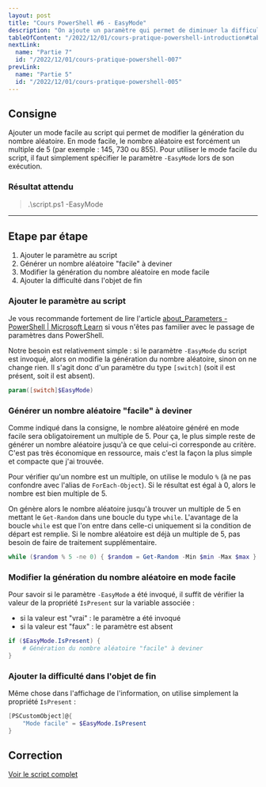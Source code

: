 ```yaml
---
layout: post
title: "Cours PowerShell #6 - EasyMode"
description: "On ajoute un paramètre qui permet de diminuer la difficulté du jeu en faisant en sorte que le nombre aléatoire soit toujours un mutliple de 5"
tableOfContent: "/2022/12/01/cours-pratique-powershell-introduction#table-des-matières"
nextLink:
  name: "Partie 7"
  id: "/2022/12/01/cours-pratique-powershell-007"
prevLink:
  name: "Partie 5"
  id: "/2022/12/01/cours-pratique-powershell-005"
---
```


## Consigne

Ajouter un mode facile au script qui permet de modifier la génération du nombre aléatoire. En mode facile, le nombre aléatoire est forcément un multiple de 5 (par exemple : 145, 730 ou 855). Pour utiliser le mode facile du script, il faut simplement spécifier le paramètre `-EasyMode` lors de son exécution.

### Résultat attendu

> .\script.ps1 -EasyMode

---

## Etape par étape

1. Ajouter le paramètre au script
2. Générer un nombre aléatoire "facile" à deviner
3. Modifier la génération du nombre aléatoire en mode facile
4. Ajouter la difficulté dans l'objet de fin

### Ajouter le paramètre au script

Je vous recommande fortement de lire l'article [about_Parameters - PowerShell \| Microsoft Learn](https://learn.microsoft.com/en-us/powershell/module/microsoft.powershell.core/about/about_parameters) si vous n'êtes pas familier avec le passage de paramètres dans PowerShell. 

Notre besoin est relativement simple : si le paramètre `-EasyMode` du script est invoqué, alors on modifie la génération du nombre aléatoire, sinon on ne change rien. Il s'agit donc d'un paramètre du type `[switch]` (soit il est présent, soit il est absent).

~~~powershell
param([switch]$EasyMode)
~~~

### Générer un nombre aléatoire "facile" à deviner

Comme indiqué dans la consigne, le nombre aléatoire généré en mode facile sera obligatoirement un multiple de 5. Pour ça, le plus simple reste de générer un nombre aléatoire jusqu'à ce que celui-ci corresponde au critère. C'est pas très économique en ressource, mais c'est la façon la plus simple et compacte que j'ai trouvée.

Pour vérifier qu'un nombre est un multiple, on utilise le modulo `%` (à ne pas confondre avec l'alias de `ForEach-Object`). Si le résultat est égal à 0, alors le nombre est bien multiple de 5.

On génère alors le nombre aléatoire jusqu'à trouver un multiple de 5 en mettant le `Get-Random` dans une boucle du type `while`. L'avantage de la boucle `while` est que l'on entre dans celle-ci uniquement si la condition de départ est remplie. Si le nombre aléatoire est déjà un multiple de 5, pas besoin de faire de traitement supplémentaire.

~~~powershell
while ($random % 5 -ne 0) { $random = Get-Random -Min $min -Max $max }
~~~

### Modifier la génération du nombre aléatoire en mode facile

Pour savoir si le paramètre `-EasyMode` a été invoqué, il suffit de vérifier la valeur de la propriété `IsPresent` sur la variable associée :

- si la valeur est "vrai" : le paramètre a été invoqué
- si la valeur est "faux" : le paramètre est absent

~~~powershell
if ($EasyMode.IsPresent) {
    # Génération du nombre aléatoire "facile" à deviner
}
~~~

### Ajouter la difficulté dans l'objet de fin

Même chose dans l'affichage de l'information, on utilise simplement la propriété `IsPresent` :

~~~powershell
[PSCustomObject]@{
    "Mode facile" = $EasyMode.IsPresent
}
~~~

## Correction

<a class="solution" href="https://github.com/leobouard/leobouard.github.io/blob/main/assets/scripts/cours-pratique-powershell-006.ps1" target="_blank">Voir le script complet</a>